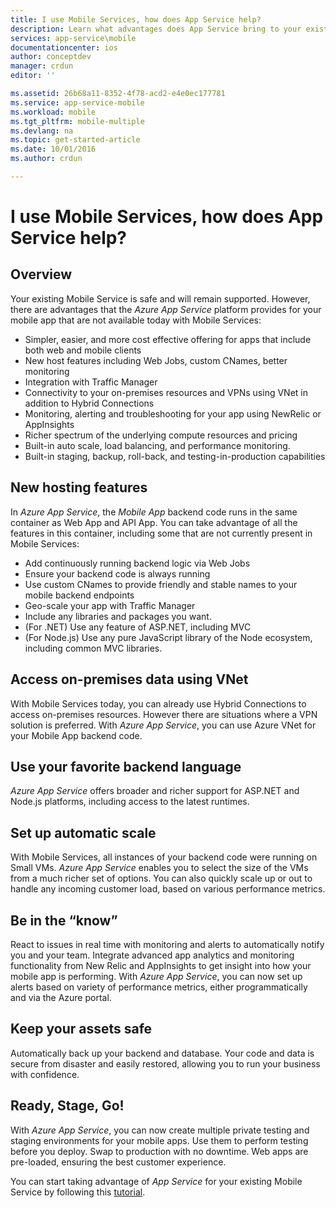 ```yaml
---
title: I use Mobile Services, how does App Service help?
description: Learn what advantages does App Service bring to your existing Mobile Services projects.
services: app-service\mobile
documentationcenter: ios
author: conceptdev
manager: crdun
editor: ''

ms.assetid: 26b68a11-8352-4f78-acd2-e4e0ec177781
ms.service: app-service-mobile
ms.workload: mobile
ms.tgt_pltfrm: mobile-multiple
ms.devlang: na
ms.topic: get-started-article
ms.date: 10/01/2016
ms.author: crdun

---
```

# <a name="getting-started"> </a>I use Mobile Services, how does App Service help?
## Overview
Your existing Mobile Service is safe and will remain supported. However, there are advantages that the *Azure App Service* platform provides for your mobile app
that are not available today with Mobile Services:

* Simpler, easier, and more cost effective offering for apps that include both web and mobile clients
* New host features including Web Jobs, custom CNames, better monitoring
* Integration with Traffic Manager
* Connectivity to your on-premises resources and VPNs using VNet in addition to Hybrid Connections
* Monitoring, alerting and  troubleshooting for your app using NewRelic or AppInsights
* Richer spectrum of the underlying compute resources and pricing
* Built-in auto scale, load balancing, and performance monitoring.
* Built-in staging, backup, roll-back, and testing-in-production capabilities

## New hosting features
In *Azure App Service*, the *Mobile App* backend code runs in the same container as Web App and API App. You can take advantage of all the features in
this container, including some that are not currently present in Mobile Services:

* Add continuously running backend logic via Web Jobs
* Ensure your backend code is always running
* Use custom CNames to provide friendly and stable names to your mobile backend endpoints
* Geo-scale your app with Traffic Manager
* Include any libraries and packages you want.
* (For .NET) Use any feature of ASP.NET, including MVC
* (For Node.js) Use any pure JavaScript library of the Node ecosystem, including common MVC libraries.

## Access on-premises data using VNet
With Mobile Services today, you can already use Hybrid Connections to access on-premises resources. However there are situations where a VPN
solution is preferred. With *Azure App Service*, you can use Azure VNet for your Mobile App backend code.

## Use your favorite backend language
*Azure App Service* offers broader and richer support for ASP.NET and Node.js platforms, including access to the latest runtimes.

## Set up automatic scale
With Mobile Services, all instances of your backend code were running on Small VMs. *Azure App Service* enables you to select the size of the
VMs from a much richer set of options. You can also  quickly scale up or out to handle any incoming customer load, based on various performance metrics.

## Be in the “know”
React to issues in real time with monitoring and alerts to automatically notify you and your team. Integrate advanced app analytics and monitoring
functionality from New Relic and AppInsights to get insight into how your mobile app is performing. With *Azure App Service*, you can now
set up alerts based on variety of performance metrics, either programmatically and via the Azure portal.

## Keep your assets safe
Automatically back up your backend and database. Your code and data is secure from disaster and easily restored, allowing you to run your business with confidence.

## Ready, Stage, Go!
With *Azure App Service*, you can now create multiple private testing and staging environments for your mobile apps. Use them to perform testing
before you deploy. Swap to production with no downtime. Web apps are pre-loaded, ensuring the best customer experience.

You can start taking advantage of *App Service* for your existing Mobile Service by following this [tutorial](app-service-mobile-migrating-from-mobile-services.md).
